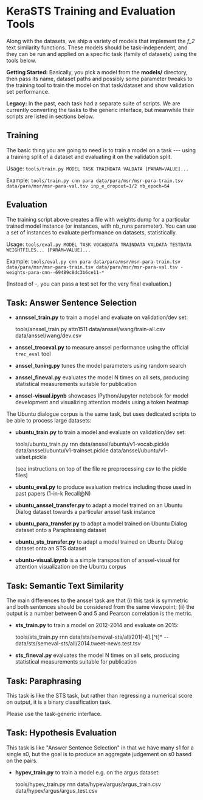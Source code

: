 KeraSTS Training and Evaluation Tools
=====================================

Along with the datasets, we ship a variety of models that implement the *f_2*
text similarity functions.  These models should be task-independent, and they
can be run and applied on a specific task (family of datasets) using the tools
below.

**Getting Started:**
Basically, you pick a model from the **models/** directory, then pass its
name, dataset paths and possibly some parameter tweaks to the training tool
to train the model on that task/dataset and show validation set performance.

**Legacy:**
In the past, each task had a separate suite of scripts.  We are currently
converting the tasks to the generic interface, but meanwhile their scripts
are listed in sections below.

Training
--------

The basic thing you are going to need is to train a model on a task --- using
a training split of a dataset and evaluating it on the validation split.

Usage: ``tools/train.py MODEL TASK TRAINDATA VALDATA [PARAM=VALUE]...``

Example: ``tools/train.py cnn para data/para/msr/msr-para-train.tsv data/para/msr/msr-para-val.tsv inp_e_dropout=1/2 nb_epoch=64``

Evaluation
----------

The training script above creates a file with weights dump for a particular
trained model instance (or instances, with nb_runs parameter).  You can
use a set of instances to evaluate performance on datasets, statistically.

Usage: ``tools/eval.py MODEL TASK VOCABDATA TRAINDATA VALDATA TESTDATA WEIGHTFILES... [PARAM=VALUE]...``

Example: ``tools/eval.py cnn para data/para/msr/msr-para-train.tsv data/para/msr/msr-para-train.tsv data/para/msr/msr-para-val.tsv - weights-para-cnn--69489c8dc3b6ce11-*``

(Instead of -, you can pass a test set for the very final evaluation.)


Task: Answer Sentence Selection
-------------------------------

  * **annssel_train.py** to train a model and evaluate on validation/dev set:

	tools/anssel_train.py attn1511 data/anssel/wang/train-all.csv data/anssel/wang/dev.csv

  * **anssel_treceval.py** to measure anssel performance using the official
    ``trec_eval`` tool

  * **anssel_tuning.py** tunes the model parameters using random search

  * **anssel_fineval.py** evaluates the model N times on all sets, producing
    statistical measurements suitable for publication

  * **anssel-visual.ipynb** showcases IPython/Jupyter notebook for model
    development and visualizing attention models using a token heatmap

The Ubuntu dialogue corpus is the same task, but uses dedicated scripts to be
able to process large datasets:

  * **ubuntu_train.py** to train a model and evaluate on validation/dev set:

	tools/ubuntu_train.py rnn data/anssel/ubuntu/v1-vocab.pickle data/anssel/ubuntu/v1-trainset.pickle data/anssel/ubuntu/v1-valset.pickle

    (see instructions on top of the file re preprocessing csv to the pickle files)

  * **ubuntu_eval.py** to produce evaluation metrics including those used in
    past papers (1-in-k Recall@N)

  * **ubuntu_anssel_transfer.py** to adapt a model trained on an Ubuntu Dialog
    dataset towards a particular anssel task instance

  * **ubuntu_para_transfer.py** to adapt a model trained on Ubuntu Dialog
    dataset onto a Paraphrasing dataset

  * **ubuntu_sts_transfer.py** to adapt a model trained on Ubuntu Dialog
    dataset onto an STS dataset

  * **ubuntu-visual.ipynb** is a simple transposition of anssel-visual for
    attention visualization on the Ubuntu corpus


Task: Semantic Text Similarity
------------------------------

The main differences to the anssel task are that (i) this task is symmetric
and both sentences should be considered from the same viewpoint; (ii) the
output is a number between 0 and 5 and Pearson correlation is the metric.

  * **sts_train.py** to train a model on 2012-2014 and evaluate on 2015:

	tools/sts_train.py rnn data/sts/semeval-sts/all/201[-4].[^t]* -- data/sts/semeval-sts/all/2014.tweet-news.test.tsv

  * **sts_fineval.py** evaluates the model N times on all sets, producing
    statistical measurements suitable for publication


Task: Paraphrasing
------------------

This task is like the STS task, but rather than regressing a numerical score
on output, it is a binary classification task.

Please use the task-generic interface.


Task: Hypothesis Evaluation
---------------------------

This task is like "Answer Sentence Selection" in that we have many s1 for
a single s0, but the goal is to produce an aggregate judgement on s0 based
on the pairs.

  * **hypev_train.py** to train a model e.g. on the argus dataset:

	tools/hypev_train.py rnn data/hypev/argus/argus_train.csv data/hypev/argus/argus_test.csv
